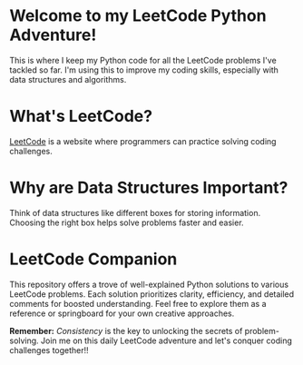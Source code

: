 # Welcome to my LeetCode Python Adventure!

This is where I keep my Python code for all the LeetCode problems I've tackled so far. I'm using this to improve my coding skills, especially with data structures and algorithms.

# What's LeetCode?

[LeetCode](https://leetcode.com/) is a website where programmers can practice solving coding challenges.

# Why are Data Structures Important?

Think of data structures like different boxes for storing information. Choosing the right box helps solve problems faster and easier.

# LeetCode Companion

This repository offers a trove of well-explained Python solutions to various LeetCode problems. Each solution prioritizes clarity, efficiency, and detailed comments for boosted understanding. Feel free to explore them as a reference or springboard for your own creative approaches.

**Remember:** *Consistency* is the key to unlocking the secrets of problem-solving. Join me on this daily LeetCode adventure and let's conquer coding challenges together!!
